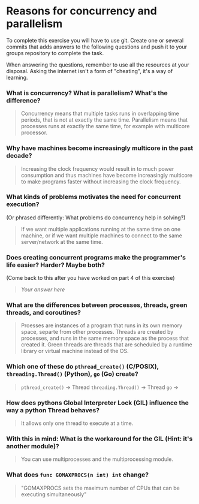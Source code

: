# Reasons for concurrency and parallelism


To complete this exercise you will have to use git. Create one or several commits that adds answers to the following questions and push it to your groups repository to complete the task.

When answering the questions, remember to use all the resources at your disposal. Asking the internet isn't a form of "cheating", it's a way of learning.

 ### What is concurrency? What is parallelism? What's the difference?
 > Concurrency means that multiple tasks runs in overlapping time periods, that is not at exactly the same time.
 Parallelism means that processes runs at exactly the same time, for example with multicore processor.

 ### Why have machines become increasingly multicore in the past decade?
 > Increasing the clock frequency would result in to much power consumption and thus machines have become increasingly multicore to make programs faster without increasing the clock frequency.

 ### What kinds of problems motivates the need for concurrent execution?
 (Or phrased differently: What problems do concurrency help in solving?)
 > If we want multiple applications running at the same time on one machine, or if we want multiple machines to connect to the same server/network at the same time.

 ### Does creating concurrent programs make the programmer's life easier? Harder? Maybe both?
 (Come back to this after you have worked on part 4 of this exercise)
 > *Your answer here*

 ### What are the differences between processes, threads, green threads, and coroutines?
 > Proesses are instances of a program that runs in its own memory space, separte from other processes.
 Threads are created by processes, and runs in the same memory space as the process that created it.
 Green threads are threads that are scheduled by a runtime library or virtual machine instead of the OS.

 ### Which one of these do `pthread_create()` (C/POSIX), `threading.Thread()` (Python), `go` (Go) create?
 > `pthread_create()` -> Thread
 `threading.Thread()` -> Thread
 `go` ->

 ### How does pythons Global Interpreter Lock (GIL) influence the way a python Thread behaves?
 > It allows only one thread to execute at a time.

 ### With this in mind: What is the workaround for the GIL (Hint: it's another module)?
 > You can use multiprocesses and the multiprocessing module.

 ### What does `func GOMAXPROCS(n int) int` change?
 > "GOMAXPROCS sets the maximum number of CPUs that can be executing simultaneously"
